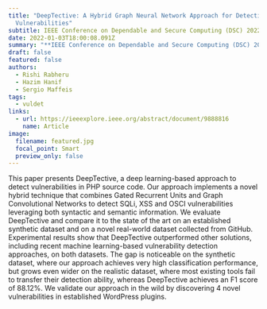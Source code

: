 ```yaml
---
title: "DeepTective: A Hybrid Graph Neural Network Approach for Detecting PHP
  Vulnerabilities"
subtitle: IEEE Conference on Dependable and Secure Computing (DSC) 2022
date: 2022-01-03T18:00:08.091Z
summary: "**IEEE Conference on Dependable and Secure Computing (DSC) 2022**"
draft: false
featured: false
authors:
  - Rishi Rabheru
  - Hazim Hanif
  - Sergio Maffeis
tags:
  - vuldet
links:
  - url: https://ieeexplore.ieee.org/abstract/document/9888816
    name: Article
image:
  filename: featured.jpg
  focal_point: Smart
  preview_only: false
---
```

This paper presents DeepTective, a deep learning-based approach to detect vulnerabilities in PHP source code. Our approach implements a novel hybrid technique that combines Gated Recurrent Units and Graph Convolutional Networks to detect SQLi, XSS and OSCI vulnerabilities leveraging both syntactic and semantic information. We evaluate DeepTective and compare it to the state of the art on an established synthetic dataset and on a novel real-world dataset collected from GitHub. Experimental results show that DeepTective outperformed other solutions, including recent machine learning-based vulnerability detection approaches, on both datasets. The gap is noticeable on the synthetic dataset, where our approach achieves very high classification performance, but grows even wider on the realistic dataset, where most existing tools fail to transfer their detection ability, whereas DeepTective achieves an F1 score of 88.12%. We validate our approach in the wild by discovering 4 novel vulnerabilities in established WordPress plugins.
